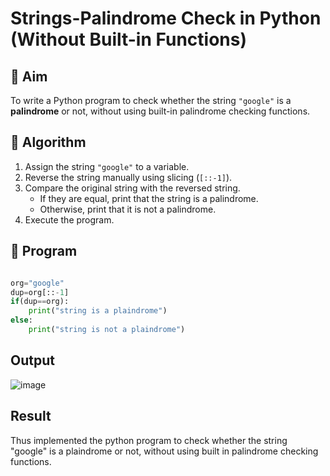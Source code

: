 # Strings-Palindrome Check in Python (Without Built-in Functions)

## 🎯 Aim
To write a Python program to check whether the string `"google"` is a **palindrome** or not, without using built-in palindrome checking functions.

## 🧠 Algorithm
1. Assign the string `"google"` to a variable.
2. Reverse the string manually using slicing (`[::-1]`).
3. Compare the original string with the reversed string.
   - If they are equal, print that the string is a palindrome.
   - Otherwise, print that it is not a palindrome.
4. Execute the program.

## 🧾 Program

```python

org="google"
dup=org[::-1]
if(dup==org):
    print("string is a plaindrome")
else:
    print("string is not a plaindrome")

```

## Output

![image](https://github.com/user-attachments/assets/5675cf7c-9422-42e6-b5f5-926b9f663904)

## Result

Thus implemented the python program to check whether the string "google" is a plaindrome or not, without using built in palindrome checking functions.
